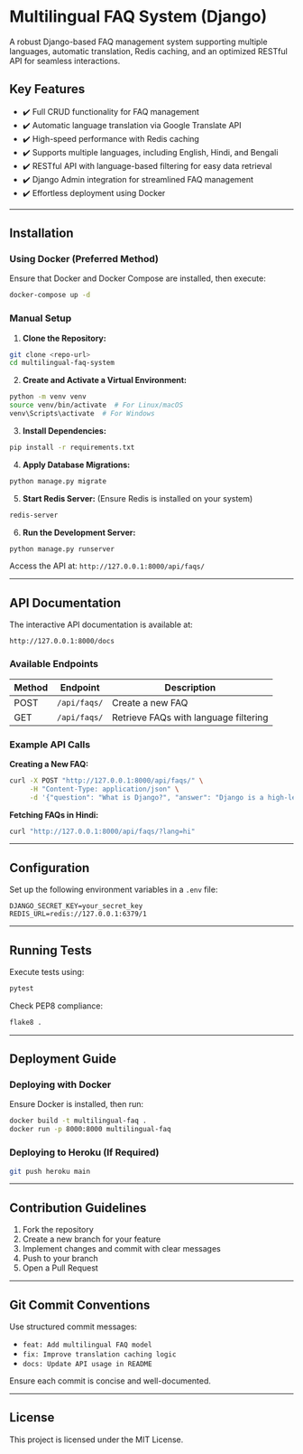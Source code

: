 # Multilingual FAQ System (Django)

A robust Django-based FAQ management system supporting multiple languages, automatic translation, Redis caching, and an optimized RESTful API for seamless interactions.

## Key Features

 - ✔️ Full CRUD functionality for FAQ management
 - ✔️ Automatic language translation via Google Translate API
 - ✔️ High-speed performance with Redis caching
 - ✔️ Supports multiple languages, including English, Hindi, and Bengali
 - ✔️ RESTful API with language-based filtering for easy data retrieval
 - ✔️ Django Admin integration for streamlined FAQ management
 - ✔️ Effortless deployment using Docker

---

## Installation

### Using Docker (Preferred Method)

Ensure that Docker and Docker Compose are installed, then execute:

```bash
docker-compose up -d
```

### Manual Setup

1. **Clone the Repository:**

```bash
git clone <repo-url>
cd multilingual-faq-system
```

2. **Create and Activate a Virtual Environment:**

```bash
python -m venv venv
source venv/bin/activate  # For Linux/macOS
venv\Scripts\activate  # For Windows
```

3. **Install Dependencies:**

```bash
pip install -r requirements.txt
```

4. **Apply Database Migrations:**

```bash
python manage.py migrate
```

5. **Start Redis Server:** (Ensure Redis is installed on your system)

```bash
redis-server
```

6. **Run the Development Server:**

```bash
python manage.py runserver
```

Access the API at: `http://127.0.0.1:8000/api/faqs/`

---

## API Documentation

The interactive API documentation is available at:

```
http://127.0.0.1:8000/docs
```

### Available Endpoints

| Method | Endpoint     | Description                           |
|--------|-------------|---------------------------------------|
| POST   | `/api/faqs/` | Create a new FAQ                      |
| GET    | `/api/faqs/` | Retrieve FAQs with language filtering |

### Example API Calls

**Creating a New FAQ:**

```bash
curl -X POST "http://127.0.0.1:8000/api/faqs/" \
     -H "Content-Type: application/json" \
     -d '{"question": "What is Django?", "answer": "Django is a high-level Python web framework."}'
```

**Fetching FAQs in Hindi:**

```bash
curl "http://127.0.0.1:8000/api/faqs/?lang=hi"
```

---

## Configuration

Set up the following environment variables in a `.env` file:

```
DJANGO_SECRET_KEY=your_secret_key
REDIS_URL=redis://127.0.0.1:6379/1
```

---

## Running Tests

Execute tests using:

```bash
pytest
```

Check PEP8 compliance:

```bash
flake8 .
```

---

## Deployment Guide

### Deploying with Docker

Ensure Docker is installed, then run:

```bash
docker build -t multilingual-faq .
docker run -p 8000:8000 multilingual-faq
```

### Deploying to Heroku (If Required)

```bash
git push heroku main
```

---

## Contribution Guidelines

1. Fork the repository
2. Create a new branch for your feature
3. Implement changes and commit with clear messages
4. Push to your branch
5. Open a Pull Request

---

## Git Commit Conventions

Use structured commit messages:

- `feat: Add multilingual FAQ model`
- `fix: Improve translation caching logic`
- `docs: Update API usage in README`

Ensure each commit is concise and well-documented.

---

## License

This project is licensed under the MIT License.